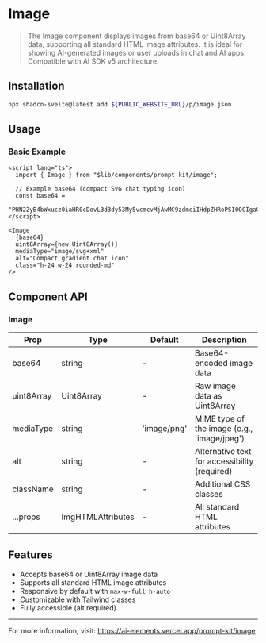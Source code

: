 # Image

> The Image component displays images from base64 or Uint8Array data, supporting all standard HTML image attributes. It is ideal for showing AI-generated images or user uploads in chat and AI apps. Compatible with AI SDK v5 architecture.

## Installation

```bash
npx shadcn-svelte@latest add ${PUBLIC_WEBSITE_URL}/p/image.json
```

## Usage

### Basic Example

```svelte
<script lang="ts">
  import { Image } from "$lib/components/prompt-kit/image";

  // Example base64 (compact SVG chat typing icon)
  const base64 =
    "PHN2ZyB4bWxucz0iaHR0cDovL3d3dy53My5vcmcvMjAwMC9zdmciIHdpZHRoPSI0OCIgaGVpZ2h0PSI0OCIgdmlld0JveD0iMCAwIDQ4IDQ4Ij48cmVjdCB3aWR0aD0iNDgiIGhlaWdodD0iNDgiIHJ4PSIxMCIgZmlsbD0iIzdjM2FlZCIvPjxjaXJjbGUgY3g9IjE2IiBjeT0iMjQiIHI9IjQiIGZpbGw9IiNmZmYiLz48Y2lyY2xlIGN4PSIyNCIgY3k9IjI0IiByPSI0IiBmaWxsPSIjZmZmIi8+PGNpcmNsZSBjeD0iMzIiIGN5PSIyNCIgcj0iNCIgZmlsbD0iI2ZmZiIvPjwvc3ZnPg==";
</script>

<Image
  {base64}
  uint8Array={new Uint8Array()}
  mediaType="image/svg+xml"
  alt="Compact gradient chat icon"
  class="h-24 w-24 rounded-md"
/>
```

## Component API

### Image

| Prop       | Type                                | Default     | Description                                   |
| ---------- | ----------------------------------- | ----------- | --------------------------------------------- |
| base64     | string                              | -           | Base64-encoded image data                     |
| uint8Array | Uint8Array                          | -           | Raw image data as Uint8Array                  |
| mediaType  | string                              | 'image/png' | MIME type of the image (e.g., 'image/jpeg')   |
| alt        | string                              | -           | Alternative text for accessibility (required) |
| className  | string                              | -           | Additional CSS classes                        |
| ...props   | ImgHTMLAttributes<HTMLImageElement> | -           | All standard HTML <img> attributes            |

## Features

- Accepts base64 or Uint8Array image data
- Supports all standard HTML image attributes
- Responsive by default with `max-w-full h-auto`
- Customizable with Tailwind classes
- Fully accessible (alt required)

---

For more information, visit: https://ai-elements.vercel.app/prompt-kit/image
